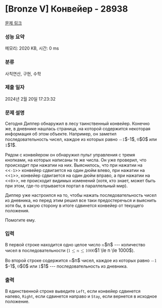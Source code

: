# [Bronze V] Конвейер - 28938 

[문제 링크](https://www.acmicpc.net/problem/28938) 

### 성능 요약

메모리: 2020 KB, 시간: 0 ms

### 분류

사칙연산, 구현, 수학

### 제출 일자

2024년 2월 20일 17:23:32

### 문제 설명

<p>Сегодня Диппер обнаружил в лесу таинственный конвейер. Конечно же, в дневнике нашлась страница, на которой содержится некоторая информация об этом объекте. Например, он заметил последовательность чисел, каждое из которых равно <mjx-container class="MathJax" jax="CHTML" style="font-size: 109%; position: relative;"><mjx-math class="MJX-TEX" aria-hidden="true"><mjx-mo class="mjx-n"><mjx-c class="mjx-c2212"></mjx-c></mjx-mo><mjx-mn class="mjx-n"><mjx-c class="mjx-c31"></mjx-c></mjx-mn></mjx-math><mjx-assistive-mml unselectable="on" display="inline"><math xmlns="http://www.w3.org/1998/Math/MathML"><mo>−</mo><mn>1</mn></math></mjx-assistive-mml><span aria-hidden="true" class="no-mathjax mjx-copytext">$-1$</span></mjx-container>, <mjx-container class="MathJax" jax="CHTML" style="font-size: 109%; position: relative;"><mjx-math class="MJX-TEX" aria-hidden="true"><mjx-mn class="mjx-n"><mjx-c class="mjx-c30"></mjx-c></mjx-mn></mjx-math><mjx-assistive-mml unselectable="on" display="inline"><math xmlns="http://www.w3.org/1998/Math/MathML"><mn>0</mn></math></mjx-assistive-mml><span aria-hidden="true" class="no-mathjax mjx-copytext">$0$</span></mjx-container> или <mjx-container class="MathJax" jax="CHTML" style="font-size: 109%; position: relative;"><mjx-math class="MJX-TEX" aria-hidden="true"><mjx-mn class="mjx-n"><mjx-c class="mjx-c31"></mjx-c></mjx-mn></mjx-math><mjx-assistive-mml unselectable="on" display="inline"><math xmlns="http://www.w3.org/1998/Math/MathML"><mn>1</mn></math></mjx-assistive-mml><span aria-hidden="true" class="no-mathjax mjx-copytext">$1$</span></mjx-container>. </p>

<p>Рядом с конвейером он обнаружил пульт управления с тремя кнопками, на которых написаны те же числа. Он уже проверил, что происходит при нажатии на них. Выяснилось, что при нажатии на <<<code>-1</code>>> конвейер сдвигается на один дюйм влево, при нажатии на <<<code>1</code>>>, конвейер сдвигается на один дюйм вправо, а при нажатии на <<<code>0</code>>>, не происходит видимых изменений (хотя, кто знает, может быть при этом, где-то отрывается портал в параллельный мир). </p>

<p>Диппер уже настроился на то, чтобы нажать последовательность чисел из дневника, но перед этим решил все таки предостеречься и выяснить хотя бы, в какую сторону в итоге сдвинется конвейер от текущего положения.</p>

<p>Помогите ему.</p>

### 입력 

 <p>В первой строке находится одно целое число <mjx-container class="MathJax" jax="CHTML" style="font-size: 109%; position: relative;"><mjx-math class="MJX-TEX" aria-hidden="true"><mjx-mi class="mjx-i"><mjx-c class="mjx-c1D45B TEX-I"></mjx-c></mjx-mi></mjx-math><mjx-assistive-mml unselectable="on" display="inline"><math xmlns="http://www.w3.org/1998/Math/MathML"><mi>n</mi></math></mjx-assistive-mml><span aria-hidden="true" class="no-mathjax mjx-copytext">$n$</span></mjx-container> --- количество чисел в последовательности (<mjx-container class="MathJax" jax="CHTML" style="font-size: 109%; position: relative;"><mjx-math class="MJX-TEX" aria-hidden="true"><mjx-mn class="mjx-n"><mjx-c class="mjx-c31"></mjx-c></mjx-mn><mjx-mo class="mjx-n" space="4"><mjx-c class="mjx-c2264"></mjx-c></mjx-mo><mjx-mi class="mjx-i" space="4"><mjx-c class="mjx-c1D45B TEX-I"></mjx-c></mjx-mi><mjx-mo class="mjx-n" space="4"><mjx-c class="mjx-c2264"></mjx-c></mjx-mo><mjx-mn class="mjx-n" space="4"><mjx-c class="mjx-c31"></mjx-c><mjx-c class="mjx-c30"></mjx-c><mjx-c class="mjx-c30"></mjx-c><mjx-c class="mjx-c30"></mjx-c></mjx-mn></mjx-math><mjx-assistive-mml unselectable="on" display="inline"><math xmlns="http://www.w3.org/1998/Math/MathML"><mn>1</mn><mo>≤</mo><mi>n</mi><mo>≤</mo><mn>1000</mn></math></mjx-assistive-mml><span aria-hidden="true" class="no-mathjax mjx-copytext">$1 \le n \le 1000$</span></mjx-container>).</p>

<p>Во второй строке содержится <mjx-container class="MathJax" jax="CHTML" style="font-size: 109%; position: relative;"><mjx-math class="MJX-TEX" aria-hidden="true"><mjx-mi class="mjx-i"><mjx-c class="mjx-c1D45B TEX-I"></mjx-c></mjx-mi></mjx-math><mjx-assistive-mml unselectable="on" display="inline"><math xmlns="http://www.w3.org/1998/Math/MathML"><mi>n</mi></math></mjx-assistive-mml><span aria-hidden="true" class="no-mathjax mjx-copytext">$n$</span></mjx-container> чисел, каждое из которых равно <mjx-container class="MathJax" jax="CHTML" style="font-size: 109%; position: relative;"><mjx-math class="MJX-TEX" aria-hidden="true"><mjx-mo class="mjx-n"><mjx-c class="mjx-c2212"></mjx-c></mjx-mo><mjx-mn class="mjx-n"><mjx-c class="mjx-c31"></mjx-c></mjx-mn></mjx-math><mjx-assistive-mml unselectable="on" display="inline"><math xmlns="http://www.w3.org/1998/Math/MathML"><mo>−</mo><mn>1</mn></math></mjx-assistive-mml><span aria-hidden="true" class="no-mathjax mjx-copytext">$-1$</span></mjx-container>, <mjx-container class="MathJax" jax="CHTML" style="font-size: 109%; position: relative;"><mjx-math class="MJX-TEX" aria-hidden="true"><mjx-mn class="mjx-n"><mjx-c class="mjx-c30"></mjx-c></mjx-mn></mjx-math><mjx-assistive-mml unselectable="on" display="inline"><math xmlns="http://www.w3.org/1998/Math/MathML"><mn>0</mn></math></mjx-assistive-mml><span aria-hidden="true" class="no-mathjax mjx-copytext">$0$</span></mjx-container> или <mjx-container class="MathJax" jax="CHTML" style="font-size: 109%; position: relative;"><mjx-math class="MJX-TEX" aria-hidden="true"><mjx-mn class="mjx-n"><mjx-c class="mjx-c31"></mjx-c></mjx-mn></mjx-math><mjx-assistive-mml unselectable="on" display="inline"><math xmlns="http://www.w3.org/1998/Math/MathML"><mn>1</mn></math></mjx-assistive-mml><span aria-hidden="true" class="no-mathjax mjx-copytext">$1$</span></mjx-container> --- последовательность из дневника.</p>

### 출력 

 <p>В единственной строке выведите <code>Left</code>, если конвейер сдвинется налево, <code>Right</code>, если сдвинется направо и <code>Stay</code>, если вернется в исходное положение.</p>

